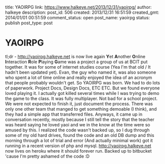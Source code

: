 title: YAOIRPG
link: https://www.halkeye.net/2013/12/31/yaoirpg/
author: halkeye
description: 
post_id: 506
created: 2013/12/31 16:51:59
created_gmt: 2014/01/01 00:51:59
comment_status: open
post_name: yaoirpg
status: publish
post_type: post

# YAOIRPG

tl;dr - <http://yaoirpg.halkeye.net> is now live again **Y**et **A**nother **O**nline **I**nteraction **R**ole **P**laying **G**ame was a project a group of us at BCIT put together. It was for some of internet studies course (Yea I'm that old / It hadn't been updated yet). Evan, the guy who named it, was also someone who spent a lot of time online and really enjoyed the idea of an acronym that people probably wouldn't get. So YAOIRPG was born. We had to do lots of paperwork. Project Docs, Design Docs, ETC ETC. But we found everyone loved playing it. I actually got killed several times while I was trying to demo the game to the class. It was fully multiplayer. Not bad for a school project. We were not expected to finish it, just document the process. There was only one other team that manged to get something demoable (I think), and they had a simple app that transferred files. Anyways, it came up in conversation recently, mostly because I still tell the story that the teacher was heard saying he loved yaoi and we in the know at the time were so amused by this. I realized the code wasn't backed up, so I dug through some of my old hard drives, found the code and an old DB dump and this morning through a lot of trial and error (And actually minimal work) got it running in a recent version of php and mysql. <http://yaoirpg.halkeye.net> now lives on heroku where it should forever run. Backed up to bitbucket 'cause I'm pretty ashamed of the code :D